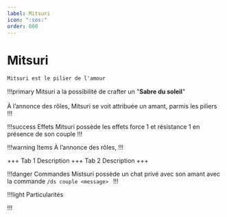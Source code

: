```yaml
---
label: Mitsuri
icon: ":sos:"
order: 600
---
```


# Mitsuri

```txt
Mitsuri est le pilier de l'amour
```

!!!primary
Mitsuri a la possibilité de crafter un "**Sabre du soleil**" <br>
<br>
À l’annonce des rôles, Mitsuri se voit attribuée un amant, parmis les piliers
!!!

!!!success Effets
Mitsuri possède les effets force 1 et résistance 1 en présence de son couple
!!!

!!!warning Items
À l’annonce des rôles,
!!!

+++ Tab 1
Description
+++ Tab 2 
Description
+++

!!!danger Commandes
Mistsuri possède un chat privé avec son amant avec la commande ```/ds couple <message> ```
!!!

!!!light Particularités

!!!
